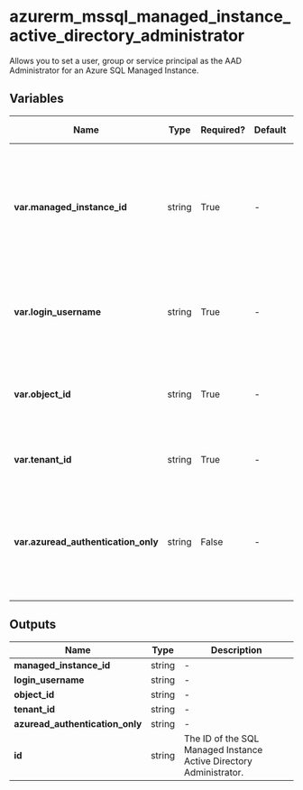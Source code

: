 # azurerm_mssql_managed_instance_active_directory_administrator

Allows you to set a user, group or service principal as the AAD Administrator for an Azure SQL Managed Instance.

## Variables

| Name | Type | Required? | Default  | possible values | Description |
| ---- | ---- | --------- | -------- | ----------- | ----------- |
| **var.managed_instance_id** | string | True | -  |  -  | The ID of the Azure SQL Managed Instance for which to set the administrator. Changing this forces a new resource to be created. | 
| **var.login_username** | string | True | -  |  -  | The login name of the principal to set as the Managed Instance Administrator. | 
| **var.object_id** | string | True | -  |  -  | The Object ID of the principal to set as the Managed Instance Administrator. | 
| **var.tenant_id** | string | True | -  |  -  | The Azure Active Directory Tenant ID. | 
| **var.azuread_authentication_only** | string | False | -  |  -  | When `true`, only permit logins from AAD users and administrators. When `false`, also allow local database users. | 



## Outputs

| Name | Type | Description |
| ---- | ---- | --------- | 
| **managed_instance_id** | string  | - | 
| **login_username** | string  | - | 
| **object_id** | string  | - | 
| **tenant_id** | string  | - | 
| **azuread_authentication_only** | string  | - | 
| **id** | string  | The ID of the SQL Managed Instance Active Directory Administrator. | 